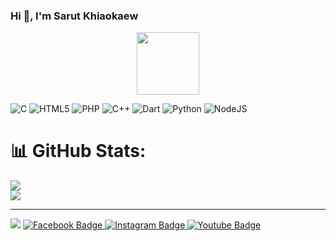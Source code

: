 ### Hi 👋, I'm Sarut Khiaokaew

<div id="header" align="center">
  <img src="https://media.giphy.com/media/M9gbBd9nbDrOTu1Mqx/giphy.gif" width="100"/>
  
</div>

![C](https://img.shields.io/badge/c-%2300599C.svg?style=for-the-badge&logo=c&logoColor=white) ![HTML5](https://img.shields.io/badge/html5-%23E34F26.svg?style=for-the-badge&logo=html5&logoColor=white) ![PHP](https://img.shields.io/badge/php-%23777BB4.svg?style=for-the-badge&logo=php&logoColor=white) ![C++](https://img.shields.io/badge/c++-%2300599C.svg?style=for-the-badge&logo=c%2B%2B&logoColor=white) ![Dart](https://img.shields.io/badge/dart-%230175C2.svg?style=for-the-badge&logo=dart&logoColor=white) ![Python](https://img.shields.io/badge/python-3670A0?style=for-the-badge&logo=python&logoColor=ffdd54) ![NodeJS](https://img.shields.io/badge/node.js-6DA55F?style=for-the-badge&logo=node.js&logoColor=white)
# 📊 GitHub Stats:
![](https://github-readme-stats.vercel.app/api?username=rkrocky007&theme=radical&hide_border=false&include_all_commits=false&count_private=false)<br/>
![](https://github-readme-streak-stats.herokuapp.com/?user=rkrocky007&theme=radical&hide_border=false)<br/>
<!--
![](https://github-readme-stats.vercel.app/api/top-langs/?username=rkrocky007&theme=radical&hide_border=false&include_all_commits=false&count_private=false&layout=compact)
-->
---
[![](https://visitcount.itsvg.in/api?id=rkrocky007&icon=0&color=0)](https://visitcount.itsvg.in)
 <a href="https://www.facebook.com/profile.php?id=100014590954552">
    <img src="https://img.shields.io/badge/Facebook-blue?style=for-the-badge&logo=facebook&logoColor=white" alt="Facebook Badge"/>
  </a>
  <a href="https://www.instagram.com/_sakh.rock?igsh=MWR5MGNjM2Y1eHpjag%3D%3D&utm_source=qr">
    <img src="https://img.shields.io/badge/Instagram-purple?style=for-the-badge&logo=instagram&logoColor=white" alt="Instagram Badge"/>
  </a>
  <a href="www.youtube.com/@RK-os4vl">
    <img src="https://img.shields.io/badge/Youtube-red?style=for-the-badge&logo=youtube&logoColor=white" alt="Youtube Badge"/>
  </a>

<!-- Proudly created with GPRM ( https://gprm.itsvg.in ) -->
